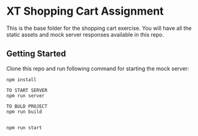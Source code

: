 # XT Shopping Cart Assignment

This is the base folder for the shopping cart exercise. You will have all the static assets and mock server responses available in this repo.

## Getting Started

Clone this repo and run following command for starting the mock server:

```
npm install

TO START SERVER 
npm run server

TO BULD PROJECT 
npm run build


npm run start

